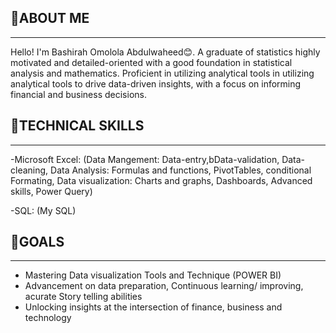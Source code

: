 ## 🔗ABOUT ME
---
Hello! I'm Bashirah Omolola Abdulwaheed😊. A graduate of statistics highly motivated and detailed-oriented with a good foundation in statistical analysis and mathematics. Proficient in utilizing analytical tools in utilizing analytical tools to drive data-driven insights, with a focus on informing financial and business decisions.

## 🔗TECHNICAL SKILLS
---
-Microsoft Excel: 
(Data Mangement: Data-entry,bData-validation, Data-cleaning,
Data Analysis: Formulas and functions, PivotTables, conditional Formating,
Data visualization: Charts and graphs, Dashboards, Advanced skills, Power Query)

-SQL: (My SQL)

## 🔗GOALS
---
- Mastering Data visualization Tools and Technique (POWER BI)
- Advancement on data preparation, Continuous learning/ improving, acurate Story telling abilities
- Unlocking insights at the intersection of finance, business and technology
